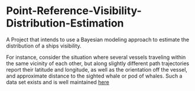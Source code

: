 # Point-Reference-Visibility-Distribution-Estimation
A Project that intends to use a Bayesian modeling approach to estimate the distribution of a ships visibility.  

For instance, consider the situation where several vessels traveling within the same vicinity of each other, but along 
slightly different path trajectories report their latitude and longitude, as well as the orientation off the 
vessel, and approximate distance to the sighted whale or pod of whales.  Such a data set exists and is well maintained [here](http://optserv1.whoi.edu/jg/otheropt3//globec.whoi.edu:80/globec/soglobec/whale_sightings.html0%7Bdir=globec.whoi.edu/jg/dir/globec/soglobec/,info=globec.whoi.edu/jg/info/globec/soglobec/whale_sightings%7D?) 
